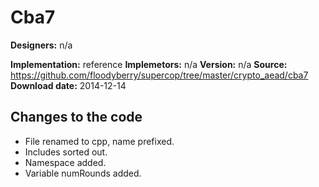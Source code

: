 # Cba7

**Designers:** n/a

**Implementation:** reference
**Implemetors:** n/a
**Version:** n/a
**Source:** https://github.com/floodyberry/supercop/tree/master/crypto_aead/cba7
**Download date:** 2014-12-14

## Changes to the code

* File renamed to cpp, name prefixed.
* Includes sorted out.
* Namespace added.
* Variable numRounds added.
